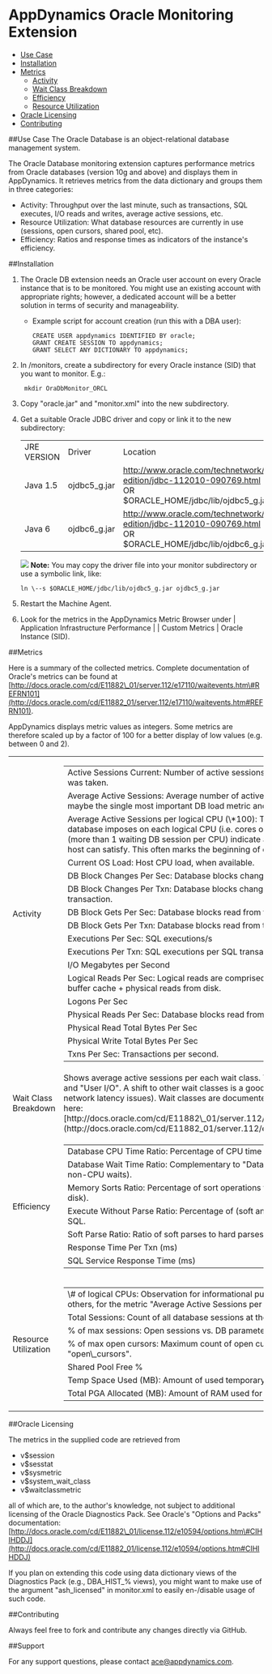# AppDynamics Oracle Monitoring Extension

* [Use Case](oracle-readme.md#use-case)
* [Installation](oracle-readme.md#installation)
* [Metrics](oracle-readme.md#metrics)
    - [Activity](oracle-readme.md#activity)
    - [Wait Class Breakdown](oracle-readme.md#waitclassbreakdown)
    - [Efficiency](oracle-readme.md#efficiency)
    - [Resource Utilization](oracle-readme.md#resourceutilization)
* [Oracle Licensing](oracle-readme.md#oracle-oracleLicensing)
* [Contributing](oracle-readme.md#nagios-readme.md#contributing)

##Use Case
The Oracle Database is an object-relational database management system. 

The Oracle Database monitoring extension captures performance metrics from Oracle databases (version 10g and above) and displays them in AppDynamics. It retrieves metrics from the data dictionary and groups them in three categories:

-   Activity: Throughput over the last minute, such as transactions, SQL executes, I/O reads and writes, average active sessions, etc.
-   Resource Utilization: What database resources are currently in use (sessions, open cursors, shared pool, etc).
-   Efficiency: Ratios and response times as indicators of the instance's efficiency.

##Installation

1.  The Oracle DB extension needs an Oracle user account on every Oracle instance that is to be monitored. You might use an existing account with appropriate rights; however, a dedicated account will be a better solution in terms of security and manageability.
    -   Example script for account creation (run this with a DBA user):

            CREATE USER appdynamics IDENTIFIED BY oracle;
            GRANT CREATE SESSION TO appdynamics;
            GRANT SELECT ANY DICTIONARY TO appdynamics;

2.  In <machine-agent-home>/monitors, create a subdirectory for every Oracle instance (SID) that you want to monitor. E.g.:

         mkdir OraDbMonitor_ORCL 

3.  Copy "oracle.jar" and "monitor.xml" into the new subdirectory.
4.  Get a suitable Oracle JDBC driver and copy or link it to the new subdirectory:

    <table>
    <tbody>
    <tr class="odd">
    <td align="left">JRE VERSION</td>
    <td align="left">Driver</td>
    <td align="left">Location</td>
    </tr>
    <tr class="even">
    <td align="left">Java 1.5</td>
    <td align="left">ojdbc5_g.jar</td>
    <td align="left"><a href="http://www.oracle.com/technetwork/database/enterprise-edition/jdbc-112010-090769.html">http://www.oracle.com/technetwork/database/enterprise-edition/jdbc-112010-090769.html</a><br /> OR <br /> $ORACLE_HOME/jdbc/lib/ojdbc5_g.jar</td>
    </tr>
    <tr class="odd">
    <td align="left">Java 6</td>
    <td align="left">ojdbc6_g.jar</td>
    <td align="left"><a href="http://www.oracle.com/technetwork/database/enterprise-edition/jdbc-112010-090769.html">http://www.oracle.com/technetwork/database/enterprise-edition/jdbc-112010-090769.html</a><br /> OR <br /> $ORACLE_HOME/jdbc/lib/ojdbc6_g.jar <br /></td>
    </tr>
    </tbody>
    </table>

    ![](images/emoticons/information.gif)  **Note:**  You may copy the driver file into your monitor subdirectory or use a symbolic link, like:

        ln \--s $ORACLE_HOME/jdbc/lib/ojdbc5_g.jar ojdbc5_g.jar

5.  Restart the Machine Agent.
6.  Look for the metrics in the AppDynamics Metric Browser under | Application Infrastructure Performance  | <Tier> | Custom Metrics | Oracle Instance (SID).

##Metrics

Here is a summary of the collected metrics. Complete documentation of Oracle's metrics can be found at [http://docs.oracle.com/cd/E11882\_01/server.112/e17110/waitevents.htm\#REFRN101](http://docs.oracle.com/cd/E11882_01/server.112/e17110/waitevents.htm#REFRN101).

AppDynamics displays metric values as integers. Some metrics are therefore scaled up by a factor of 100 for a better display of low values (e.g. between 0 and 2).

<table>
<tr><td>Activity<a name = "activity"></a></td>
<td>
<table>
<tr><td>Active Sessions Current: Number of active sessions at the point in time when the snapshot was taken.</td></tr>
<tr><td>Average Active Sessions: Average number of active sessions within the last 60 s. This is maybe the single most important DB load metric and a good starting point for a drill-down.</td></tr>
<tr><td>Average Active Sessions per logical CPU (\*100): This shows the average load the database imposes on each logical CPU (i.e. cores or hyperthreads). Values above 100 (more than 1 waiting DB session per CPU) indicate a higher demand for resources than the host can satisfy. This often marks the beginning of quickly rising response times.</tr>
<tr><td>Current OS Load: Host CPU load, when available.</tr>
<tr><td> DB Block Changes Per Sec: Database blocks changed in the buffer cache.</tr>
<tr><td>DB Block Changes Per Txn: Database blocks changed in the buffer cache per SQL transaction.</tr>
<tr><td>DB Block Gets Per Sec: Database blocks read from the buffer cache.</tr>
<tr><td>DB Block Gets Per Txn: Database blocks read from the buffer cache per SQL transaction.</tr>
<tr><td>Executions Per Sec: SQL executions/s</tr>
<tr><td>Executions Per Txn: SQL executions per SQL transaction.</tr>
<tr><td>I/O Megabytes per Second</tr>
<tr><td>Logical Reads Per Sec: Logical reads are comprised of database block reads from the buffer cache + physical reads from disk.</tr>
<tr><td>Logons Per Sec</tr>
<tr><td>Physical Reads Per Sec: Database blocks read from disk.</tr>
<tr><td>Physical Read Total Bytes Per Sec</tr>
<tr><td>Physical Write Total Bytes Per Sec</tr>
<tr><td>Txns Per Sec: Transactions per second.
</table>
</td>
</tr>
<tr>

<td>Wait Class Breakdown <a name = "waitclassbreakdown"></a></td>
<td>Shows average active sessions per each wait class. Typically, the top wait classes are "CPU" and "User I/O". A shift to other wait classes is a good pointer for further   nvestigation (e.g., of network latency issues). Wait classes are documented in the Oracle Database Reference. See here: [http://docs.oracle.com/cd/E11882\_01/server.112/e17110/waitevents001.htm\#BGGHJGII](http://docs.oracle.com/cd/E11882_01/server.112/e17110/waitevents001.htm#BGGHJGII)</td>
</tr>


<tr>
<td>Efficiency<a name = "efficiency"></a></td>
<td>
<table>
<tr><td>Database CPU Time Ratio: Percentage of CPU time against all database time.</td>
<tr><td>Database Wait Time Ratio: Complementary to "Database CPU Time Ratio" (percentage of non-CPU waits).</td>
<tr><td>Memory Sorts Ratio: Percentage of sort operations that were done in RAM (as opposed to disk).</td>
<tr><td>Execute Without Parse Ratio: Percentage of (soft and hard) parsed SQL against all executed SQL.</td>
<tr><td>Soft Parse Ratio: Ratio of soft parses to hard parses.</td>
<tr><td>Response Time Per Txn (ms)</td>
<tr><td>SQL Service Response Time (ms)
</table>
</td>
</tr>

<tr><td>Resource Utilization<a name="resourceutilization"></a></td>
<td><table>
<tr><td> \# of logical CPUs: Observation for informational purpose. This count is used, among others, for the metric "Average Active Sessions per logical CPU".</td>
<tr><td>Total Sessions: Count of all database sessions at the time the snapshot was taken.</td>
<tr><td>% of max sessions: Open sessions vs. DB parameter "sessions".</td>
<tr><td>% of max open cursors: Maximum count of open cursors in a session vs. DB parameter "open\_cursors".</td>
<tr><td>Shared Pool Free %</td>
<tr><td>Temp Space Used (MB): Amount of used temporary tablespace.</td>
<tr><td>Total PGA Allocated (MB): Amount of RAM used for sorts, hashes and the like.
</table>
</td>
</tr>
</table>

##Oracle Licensing

The metrics in the supplied code are retrieved from

-   v\$session
-   v\$sesstat
-   v\$sysmetric
-   v\$system\_wait\_class
-   v\$waitclassmetric

all of which are, to the author's knowledge, not subject to additional
licensing of the Oracle Diagnostics Pack. See Oracle's "Options and
Packs" documentation:
[http://docs.oracle.com/cd/E11882\_01/license.112/e10594/options.htm\#CIHIHDDJ](http://docs.oracle.com/cd/E11882_01/license.112/e10594/options.htm#CIHIHDDJ)

If you plan on extending this code using data dictionary views of the
Diagnostics Pack (e.g., DBA\_HIST\_% views), you might want to make use
of the argument "ash\_licensed" in monitor.xml to easily en-/disable
usage of such code.
 


##Contributing

Always feel free to fork and contribute any changes directly via GitHub.


##Support

For any support questions, please contact ace@appdynamics.com.
